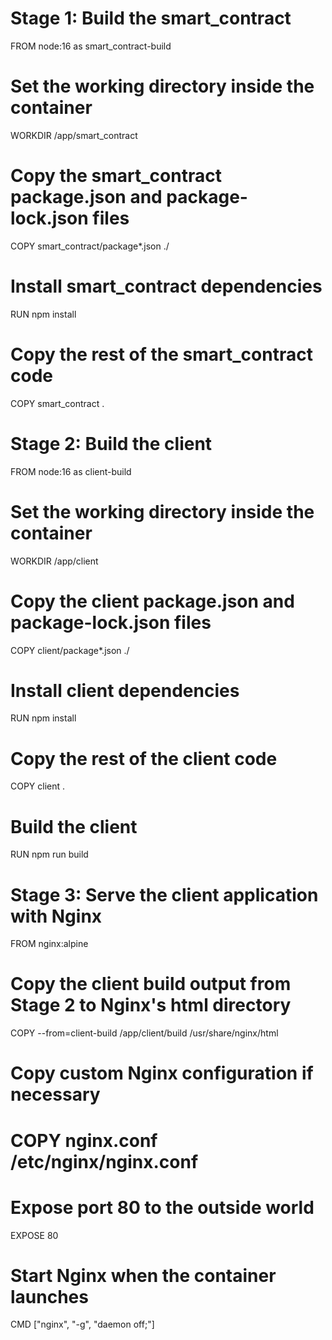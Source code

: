 # Stage 1: Build the smart_contract
FROM node:16 as smart_contract-build

# Set the working directory inside the container
WORKDIR /app/smart_contract

# Copy the smart_contract package.json and package-lock.json files
COPY smart_contract/package*.json ./

# Install smart_contract dependencies
RUN npm install

# Copy the rest of the smart_contract code
COPY smart_contract .

# Stage 2: Build the client
FROM node:16 as client-build

# Set the working directory inside the container
WORKDIR /app/client

# Copy the client package.json and package-lock.json files
COPY client/package*.json ./

# Install client dependencies
RUN npm install

# Copy the rest of the client code
COPY client .

# Build the client
RUN npm run build

# Stage 3: Serve the client application with Nginx
FROM nginx:alpine

# Copy the client build output from Stage 2 to Nginx's html directory
COPY --from=client-build /app/client/build /usr/share/nginx/html

# Copy custom Nginx configuration if necessary
# COPY nginx.conf /etc/nginx/nginx.conf

# Expose port 80 to the outside world
EXPOSE 80

# Start Nginx when the container launches
CMD ["nginx", "-g", "daemon off;"]
